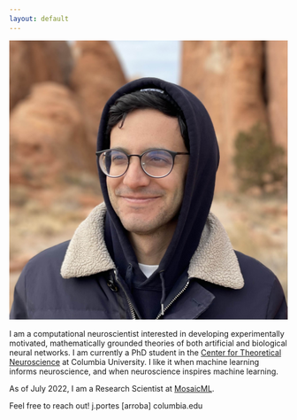 ```yaml
---
layout: default
---
```


<img class="profile-picture" src="image.jpeg">

I am a computational neuroscientist interested in developing experimentally motivated, mathematically grounded theories of both artificial and biological neural networks. I am currently a PhD student in the [Center for Theoretical Neuroscience](https://ctn.zuckermaninstitute.columbia.edu/) at Columbia University. I like it when machine learning informs neuroscience, and when neuroscience inspires machine learning.

As of July 2022, I am a Research Scientist at [MosaicML](https://www.mosaicml.com/).

Feel free to reach out! j.portes [arroba] columbia.edu
